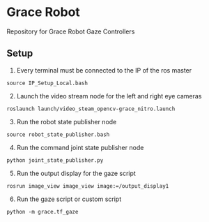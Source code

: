 # Grace Robot
Repository for Grace Robot Gaze Controllers

## Setup

1. Every terminal must be connected to the IP of the ros master
~~~
source IP_Setup_Local.bash
~~~
2. Launch the video stream node for the left and right eye cameras
~~~
roslaunch launch/video_steam_opencv-grace_nitro.launch
~~~
3. Run the robot state publisher node
~~~
source robot_state_publisher.bash
~~~
4. Run the command joint state publisher node
~~~
python joint_state_publisher.py
~~~
5. Run the output display for the gaze script
~~~
rosrun image_view image_view image:=/output_display1
~~~
6. Run the gaze script or custom script
~~~
python -m grace.tf_gaze
~~~
